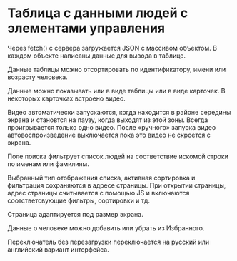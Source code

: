 
# Таблица с данными людей с элементами управления

Через fetch() с сервера загружается JSON с массивом объектом. В каждом объекте написаны данные для вывода в таблице.

Данные таблицы можно отсортировать по идентификатору, имени или возрасту человека.

Данные можно показывать или в виде таблицы или в виде карточек. В некоторых карточках встроено видео.

Видео автоматически запускаются, когда находится в районе середины экрана и становтся на паузу, когда выходят из этой зоны. Всегда проигрывается только одно видео. После «ручного» запуска видео автовоспроизведение выключается пока это видео не скроется с экрана.

Поле поиска фильтрует список людей на соответствие искомой строки по именам или фамилиям.

Выбранный тип отображения списка, активная сортировка и фильтрация сохраняются в адресе страницы. При открытии страницы, адрес страницы считывается с помощью JS и включаются соотстветсвующие фильтры, сортировки и тд.

Страница адаптируется под размер экрана.

Данные о человеке можно добавить или убрать из Избранного.

Переключатель без перезагрузки переключается на русский или английский вариант интерфейса.
